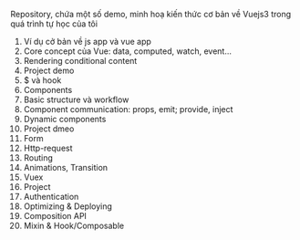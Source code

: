 Repository, chứa một số demo, minh hoạ kiến thức cơ bản về Vuejs3 trong quá trình tự học của tôi

1.  Ví dụ cở bản về js app và vue app
2.  Core concept của Vue: data, computed, watch, event...
3.  Rendering conditional content
4.  Project demo
5.  $ và hook
6.  Components
7.  Basic structure và workflow
8.  Component communication: props, emit; provide, inject
9.  Dynamic components
10. Project dmeo
11. Form
12. Http-request
13. Routing
14. Animations, Transition
15. Vuex
16. Project
17. Authentication
18. Optimizing & Deploying
19. Composition API
20. Mixin & Hook/Composable
